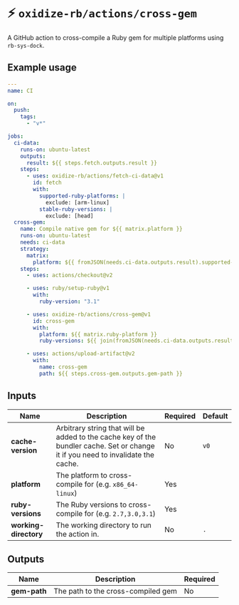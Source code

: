 # ⚡️ `oxidize-rb/actions/cross-gem`

A GitHub action to cross-compile a Ruby gem for multiple platforms using
`rb-sys-dock`.

## Example usage

```yaml
---
name: CI

on:
  push:
    tags:
      - "v*"

jobs:
  ci-data:
    runs-on: ubuntu-latest
    outputs:
      result: ${{ steps.fetch.outputs.result }}
    steps:
      - uses: oxidize-rb/actions/fetch-ci-data@v1
        id: fetch
        with:
          supported-ruby-platforms: |
            exclude: [arm-linux]
          stable-ruby-versions: |
            exclude: [head]
  cross-gem:
    name: Compile native gem for ${{ matrix.platform }}
    runs-on: ubuntu-latest
    needs: ci-data
    strategy:
      matrix:
        platform: ${{ fromJSON(needs.ci-data.outputs.result).supported-ruby-platforms }}
    steps:
      - uses: actions/checkout@v2

      - uses: ruby/setup-ruby@v1
        with:
          ruby-version: "3.1"

      - uses: oxidize-rb/actions/cross-gem@v1
        id: cross-gem
        with:
          platform: ${{ matrix.ruby-platform }}
          ruby-versions: ${{ join(fromJSON(needs.ci-data.outputs.result).stable-ruby-versions, ',') }}

      - uses: actions/upload-artifact@v2
        with:
          name: cross-gem
          path: ${{ steps.cross-gem.outputs.gem-path }}
```

## Inputs

<!-- inputs -->

| Name                  | Description                                                                                                                      | Required | Default |
| --------------------- | -------------------------------------------------------------------------------------------------------------------------------- | -------- | ------- |
| **cache-version**     | Arbitrary string that will be added to the cache key of the bundler cache. Set or change it if you need to invalidate the cache. | No       | `v0`    |
| **platform**          | The platform to cross-compile for (e.g. `x86_64-linux`)                                                                          | Yes      |         |
| **ruby-versions**     | The Ruby versions to cross-compile for (e.g. `2.7,3.0,3.1`)                                                                      | Yes      |         |
| **working-directory** | The working directory to run the action in.                                                                                      | No       | `.`     |

<!-- /inputs -->

## Outputs

<!-- outputs -->

| Name         | Description                        | Required |
| ------------ | ---------------------------------- | -------- |
| **gem-path** | The path to the cross-compiled gem | No       |

<!-- /outputs -->
